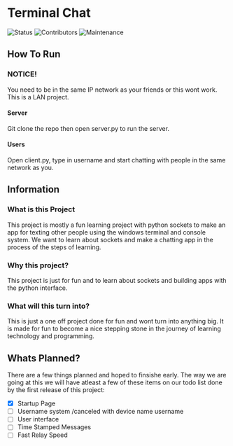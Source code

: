 # Terminal Chat
![Status](https://img.shields.io/badge/Status-In%20Development-yellow)
![Contributors](https://img.shields.io/badge/Contributers-2-blue)
![Maintenance](https://img.shields.io/badge/Maintenance-Close%20To%20None-red)

## How To Run

### NOTICE!
You need to be in the same IP network as your friends or this wont work. This is a LAN project.

#### Server
Git clone the repo then open server.py to run the server.

#### Users
Open client.py, type in username and start chatting with people in the same network as you.

## Information

### What is this Project
This project is mostly a fun learning project with python sockets
to make an app for texting other people using the windows terminal and console system. We want to learn about sockets and make a chatting app in the process of the steps of learning.

### Why this project?
This project is just for fun and to learn about sockets and building apps with the python interface.

### What will this turn into?
This is just a one off project done for fun and wont turn into anything big. It is made for fun to become a nice stepping stone in the journey of learning technology and programming.


## Whats Planned?
There are a few things planned and hoped to finsishe early. The way we are going at this we will have atleast a few of these items on our todo list done by the first release of this project:
- [x] Startup Page
- [ ] Username system /canceled with device name username
- [ ] User interface
- [ ] Time Stamped Messages
- [ ] Fast Relay Speed
